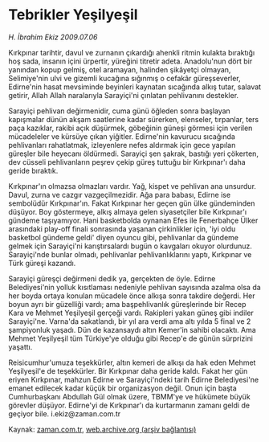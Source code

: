 # Tebrikler Yeşilyeşil

*H. İbrahim Ekiz 2009.07.06*

<td class="news-spot">
<p>Kırkpınar tarihtir, davul ve zurnanın çıkardığı ahenkli ritmin kulakta bıraktığı hoş sada, insanın içini ürpertir, yüreğini titretir adeta. Anadolu'nun dört bir yanından kopup gelmiş, otel aramayan, halinden şikâyetçi olmayan, Selimiye'nin ulvi ve gizemli kucağına sığınmış o cefakâr güreşseverler, Edirne'nin hasat mevsiminde beyinleri kaynatan sıcağında alkış tutar, salavat getirir, Allah Allah naralarıyla Sarayiçi'ni çınlatan pehlivanını destekler.</p>
<p><p>Sarayiçi pehlivan değirmenidir, cuma günü öğleden sonra başlayan kapışmalar dünün akşam saatlerine kadar sürerken, elenseler, tırpanlar, ters paça kazıklar, rakibi açık düşürmek, göbeğinin güneşi görmesi için verilen mücadeleler ve kürsüye çıkan yiğitler. Edirne'nin kavurucu sıcağında pehlivanları rahatlatmak, izleyenlere nefes aldırmak için gece yapılan güreşler bile heyecanı öldürmedi. Sarayiçi şen şakrak, bastığı yeri çökerten, dev cüsseli pehlivanların peşrev çekip güreş tuttuğu bir Kırkpınar'ı daha geride bıraktık.
<p>Kırkpınar'ın olmazsa olmazları vardır. Yağ, kispet ve pehlivan ana unsurdur. Davul, zurna ve cazgır vazgeçilmezidir. Ağa para babası, Edirne ise sembolüdür Kırkpınar'ın. Fakat Kırkpınar her geçen gün ülke gündeminden düşüyor. Boy göstermeye, alkış almaya gelen siyasetçiler bile Kırkpınar'ı gündeme taşıyamıyor. Hani basketbolda oynanan Efes ile Fenerbahçe Ülker arasındaki play-off finali sonrasında yaşanan çirkinlikler için, 'iyi oldu basketbol gündeme geldi' diyen oyuncu gibi, pehlivanlar da gündeme gelmek için Sarayiçi'ni karıştırsalardı bugün o kavgaları okuyor olurdunuz. Sarayiçi'nde bunlar olmadı, pehlivanlar pehlivanlıklarını yaptı, Kırkpınar ve Türk güreşi kazandı.
<p>Sarayiçi güreşçi değirmeni dedik ya, gerçekten de öyle. Edirne Belediyesi'nin yolluk kısıtlaması nedeniyle pehlivan sayısında azalma olsa da her boyda ortaya konulan mücadele önce alkışa sonra takdire değerdi. Her boyun ayrı bir güzelliği vardı; ama başpehlivanlık güreşlerinde bir Recep Kara ve Mehmet Yeşilyeşil gerçeği vardı. Rakipleri yakan güneş gibi indiler Sarayiçi'ne. Varna'da sakatlandı, bir yıl ara verdi ama altı yılda 5 final ve 2 şampiyonluk yaşadı. Dün de kazansaydı altın Kemer'in sahibi olacaktı. Ama Mehmet Yeşilyeşil tüm Türkiye'ye olduğu gibi Recep'e de günün sürprizini yaşattı.
<p>Reisicumhur'umuza teşekkürler, altın kemeri de alkışı da hak eden Mehmet Yeşilyeşil'e de teşekkürler. Bir Kırkpınar daha geride kaldı. Fakat her gün eriyen Kırkpınar, mahzun Edirne ve Sarayiçi'ndeki tarih Edirne Belediyesi'ne emanet edilecek kadar küçük bir organizasyon değil. Onun için başta Cumhurbaşkanı Abdullah Gül olmak üzere, TBMM'ye ve hükümete büyük görevler düşüyor. Edirne'yi de Kırkpınar'ı da kurtarmanın zamanı geldi de geçiyor bile. i.ekiz@zaman.com.tr</p>
<a href="http://web.archive.org/web/20101130153919/mailto:i.ekiz@zaman.com.tr">
</a></p></p></p></p></td>

Kaynak: [zaman.com.tr](http://zaman.com.tr/yazar.do?yazino=866524), [web.archive.org (arşiv bağlantısı)](http://web.archive.org/web/20101130153919/http://zaman.com.tr/yazar.do?yazino=866524)
